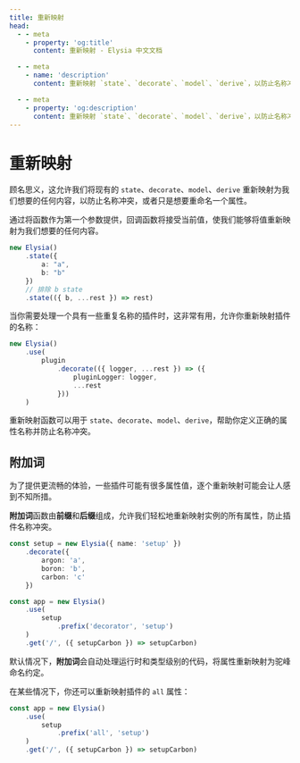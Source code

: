```yaml
---
title: 重新映射
head:
  - - meta
    - property: 'og:title'
      content: 重新映射 - Elysia 中文文档

  - - meta
    - name: 'description'
      content: 重新映射 `state`、`decorate`、`model`、`derive`，以防止名称冲突或重命名属性

  - - meta
    - property: 'og:description'
      content: 重新映射 `state`、`decorate`、`model`、`derive`，以防止名称冲突或重命名属性
---
```


# 重新映射

顾名思义，这允许我们将现有的 `state`、`decorate`、`model`、`derive` 重新映射为我们想要的任何内容，以防止名称冲突，或者只是想要重命名一个属性。

通过将函数作为第一个参数提供，回调函数将接受当前值，使我们能够将值重新映射为我们想要的任何内容。

```ts
new Elysia()
    .state({
        a: "a",
        b: "b"
    })
    // 排除 b state
    .state(({ b, ...rest }) => rest)
```

当你需要处理一个具有一些重复名称的插件时，这非常有用，允许你重新映射插件的名称：

```ts
new Elysia()
    .use(
        plugin
            .decorate(({ logger, ...rest }) => ({
                pluginLogger: logger,
                ...rest
            }))
    )
```

重新映射函数可以用于 `state`、`decorate`、`model`、`derive`，帮助你定义正确的属性名称并防止名称冲突。

## 附加词

为了提供更流畅的体验，一些插件可能有很多属性值，逐个重新映射可能会让人感到不知所措。

**附加词**函数由**前缀**和**后缀**组成，允许我们轻松地重新映射实例的所有属性，防止插件名称冲突。

```ts
const setup = new Elysia({ name: 'setup' })
    .decorate({
        argon: 'a',
        boron: 'b',
        carbon: 'c'
    })

const app = new Elysia()
    .use(
        setup
            .prefix('decorator', 'setup')
    )
    .get('/', ({ setupCarbon }) => setupCarbon)
```

默认情况下，**附加词**会自动处理运行时和类型级别的代码，将属性重新映射为驼峰命名约定。

在某些情况下，你还可以重新映射插件的 `all` 属性：

```ts
const app = new Elysia()
    .use(
        setup
            .prefix('all', 'setup')
    )
    .get('/', ({ setupCarbon }) => setupCarbon)
```
